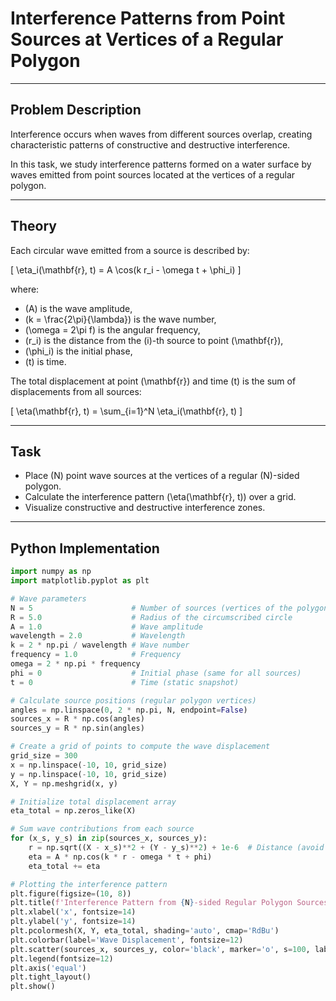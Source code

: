 # Interference Patterns from Point Sources at Vertices of a Regular Polygon

---

## Problem Description

Interference occurs when waves from different sources overlap, creating characteristic patterns of constructive and destructive interference.

In this task, we study interference patterns formed on a water surface by waves emitted from point sources located at the vertices of a regular polygon.

---

## Theory

Each circular wave emitted from a source is described by:

\[
\eta_i(\mathbf{r}, t) = A \cos(k r_i - \omega t + \phi_i)
\]

where:

- \(A\) is the wave amplitude,
- \(k = \frac{2\pi}{\lambda}\) is the wave number,
- \(\omega = 2\pi f\) is the angular frequency,
- \(r_i\) is the distance from the \(i\)-th source to point \(\mathbf{r}\),
- \(\phi_i\) is the initial phase,
- \(t\) is time.

The total displacement at point \(\mathbf{r}\) and time \(t\) is the sum of displacements from all sources:

\[
\eta(\mathbf{r}, t) = \sum_{i=1}^N \eta_i(\mathbf{r}, t)
\]

---

## Task

- Place \(N\) point wave sources at the vertices of a regular \(N\)-sided polygon.
- Calculate the interference pattern \(\eta(\mathbf{r}, t)\) over a grid.
- Visualize constructive and destructive interference zones.

---

## Python Implementation

```python
import numpy as np
import matplotlib.pyplot as plt

# Wave parameters
N = 5                      # Number of sources (vertices of the polygon)
R = 5.0                    # Radius of the circumscribed circle
A = 1.0                    # Wave amplitude
wavelength = 2.0           # Wavelength
k = 2 * np.pi / wavelength # Wave number
frequency = 1.0            # Frequency
omega = 2 * np.pi * frequency
phi = 0                    # Initial phase (same for all sources)
t = 0                      # Time (static snapshot)

# Calculate source positions (regular polygon vertices)
angles = np.linspace(0, 2 * np.pi, N, endpoint=False)
sources_x = R * np.cos(angles)
sources_y = R * np.sin(angles)

# Create a grid of points to compute the wave displacement
grid_size = 300
x = np.linspace(-10, 10, grid_size)
y = np.linspace(-10, 10, grid_size)
X, Y = np.meshgrid(x, y)

# Initialize total displacement array
eta_total = np.zeros_like(X)

# Sum wave contributions from each source
for (x_s, y_s) in zip(sources_x, sources_y):
    r = np.sqrt((X - x_s)**2 + (Y - y_s)**2) + 1e-6  # Distance (avoid division by zero)
    eta = A * np.cos(k * r - omega * t + phi)
    eta_total += eta

# Plotting the interference pattern
plt.figure(figsize=(10, 8))
plt.title(f'Interference Pattern from {N}-sided Regular Polygon Sources', fontsize=16)
plt.xlabel('x', fontsize=14)
plt.ylabel('y', fontsize=14)
plt.pcolormesh(X, Y, eta_total, shading='auto', cmap='RdBu')
plt.colorbar(label='Wave Displacement', fontsize=12)
plt.scatter(sources_x, sources_y, color='black', marker='o', s=100, label='Sources')
plt.legend(fontsize=12)
plt.axis('equal')
plt.tight_layout()
plt.show()
